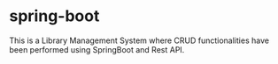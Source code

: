 # spring-boot
This is a Library Management System where CRUD functionalities have been performed using SpringBoot and Rest API.

